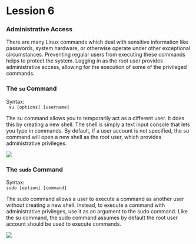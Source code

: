 # Lession 6

<h3>Administrative Access</h3>

There are many Linux commands which deal with sensitive information like passwords, system hardware, or otherwise operate under other exceptional circumstances. Preventing regular users from executing these commands helps to protect the system. Logging in as the root user provides administrative access, allowing for the execution of some of the privileged commands. 

<h3> The <code>su</code> Command </h3>

<span> Syntax: <br> <code> su [options] [username] </code> </span> <br>

The su command allows you to temporarily act as a different user. It does this by creating a new shell. The shell is simply a text input console that lets you type in commands. By default, if a user account is not specified, the su command will open a new shell as the root user, which provides administrative privileges.

<img src="https://github.com/KietTranUIT/Linux_tutorial/assets/138895139/f44d2ba9-8a59-4399-a63c-5588370df64e">

<h3> The <code>sudo</code> Command </h3>

<span> Syntax: <br> <code>sudo [option] [command] </code> </span> <br>

The sudo command allows a user to execute a command as another user without creating a new shell. Instead, to execute a command with administrative privileges, use it as an argument to the sudo command. Like the su command, the sudo command assumes by default the root user account should be used to execute commands.

<img src="https://github.com/KietTranUIT/Linux_tutorial/assets/138895139/e07cb6e6-7bec-40fd-9d55-16bbd936db2f"> 
